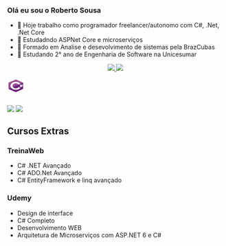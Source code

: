 ### Olá eu sou o Roberto Sousa



- 🔭 Hoje trabalho como programador freelancer/autonomo com C#, .Net, .Net Core
- 🌱 Estudadndo ASPNet Core e microserviços
- 🌱 Formado em Analise e desevolvimento de sistemas pela BrazCubas
- 🌱 Estudando 2° ano de Engenharia de Software na Unicesumar 

<div align="center">
  <a href="https://github.com/robertsousa">
  <img height="180em" src="https://github-readme-stats.vercel.app/api?username=robertsousa&show_icons=true&theme=dracula&include_all_commits=true&count_private=true"/>
  <img height="180em" src="https://github-readme-stats.vercel.app/api/top-langs/?username=robertsousa&layout=compact&langs_count=7&theme=dracula"/>
</div>
  <div style="display: inline_block"><br>  
  <img align="center" alt="" height="30" width="40" src="https://raw.githubusercontent.com/devicons/devicon/master/icons/csharp/csharp-original.svg"> 
  
</div>  

##
  
  <div>       
  <a href = "mailto:robert6257@gmail.com"><img src="https://img.shields.io/badge/-Gmail-%23333?style=for-the-badge&logo=gmail&logoColor=white" target="_blank"></a>
  <a href="https://www.linkedin.com/in/robertsousa" target="_blank"><img src="https://img.shields.io/badge/-LinkedIn-%230077B5?style=for-the-badge&logo=linkedin&logoColor=white" target="_blank"></a> 
  </div>
  
 ##
  
 ## Cursos Extras </br>
 ### TreinaWeb </br>
  - C# .NET Avançado </br>
  - C# ADO.Net Avançado </br>
  - C# EntityFramework e linq avançado </br>
 ### Udemy
  - Design de interface
  - C# Completo
  - Desenvolvimento WEB
  - Arquitetura de Microserviços com ASP.NET 6 e C#
  
